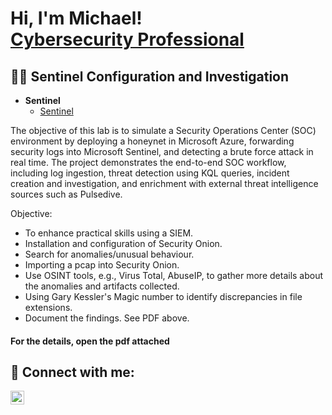 <h1>Hi, I'm Michael! <br/><a href="https://www.linkedin.com/in/michael-musoke/">Cybersecurity Professional</a></h1>

<h2>👨‍💻 Sentinel Configuration and Investigation</h2>

- <b> Sentinel </b>
  - [Sentinel](https://github.com/Muts256/Sentinel)

The objective of this lab is to simulate a Security Operations Center (SOC) environment by deploying a honeynet in Microsoft Azure, forwarding security logs into Microsoft Sentinel, and detecting a brute force attack in real time. The project demonstrates the end-to-end SOC workflow, including log ingestion, threat detection using KQL queries, incident creation and investigation, and enrichment with external threat intelligence sources such as Pulsedive.

Objective:
  - To enhance practical skills using a SIEM.
  - Installation and configuration of Security Onion.
  - Search for anomalies/unusual behaviour.
  - Importing a pcap into Security Onion.
  - Use OSINT tools, e.g., Virus Total, AbuseIP, to gather more details about the anomalies and artifacts collected.
  - Using Gary Kessler's Magic number to identify discrepancies in file extensions.
  - Document the findings. See PDF above.

  <h4>For the details, open the pdf attached</h4>

<h2> 🤳 Connect with me:</h2>

[<img align="left" alt="michael-musoke | LinkedIn" width="22px" src="https://cdn.jsdelivr.net/npm/simple-icons@v3/icons/linkedin.svg" />][linkedin]

[linkedin]: https://linkedin.com/in/michael-musoke
